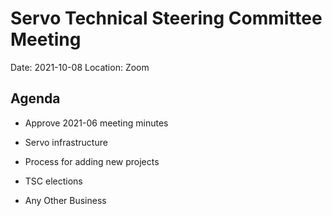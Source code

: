 # Servo Technical Steering Committee Meeting

Date: 2021-10-08
Location: Zoom

## Agenda

* Approve 2021-06 meeting minutes

* Servo infrastructure

* Process for adding new projects

* TSC elections

* Any Other Business
